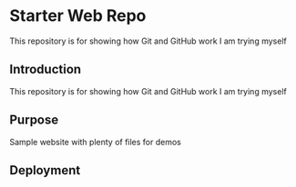 # Starter Web Repo

This repository is for showing how Git and GitHub work I am trying myself

## Introduction

This repository is for showing how Git and GitHub work I am trying myself

## Purpose

Sample website with plenty of files for demos

## Deployment